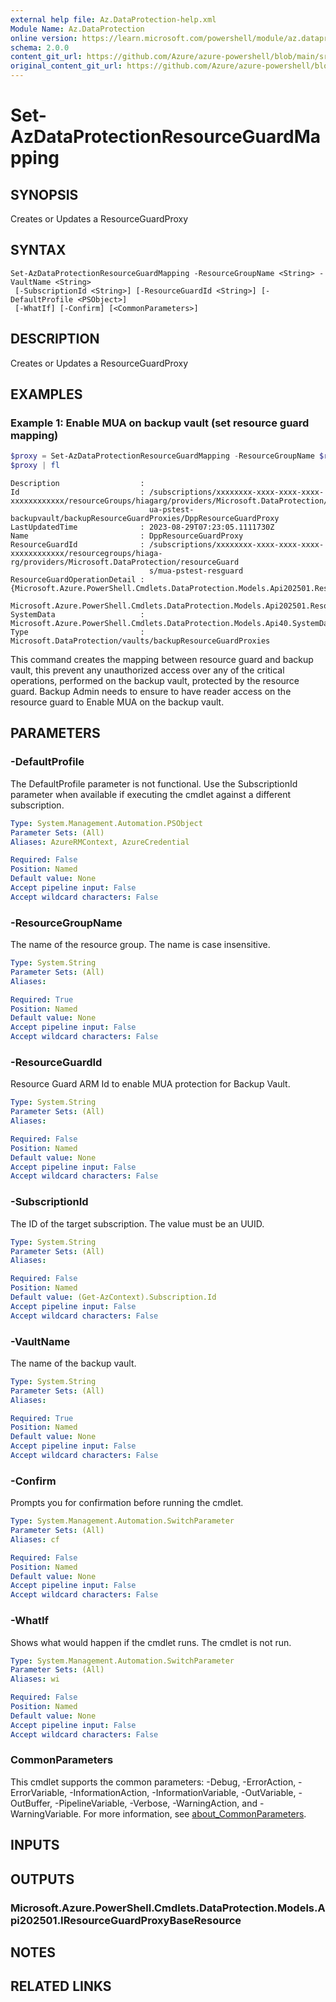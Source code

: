 ```yaml
---
external help file: Az.DataProtection-help.xml
Module Name: Az.DataProtection
online version: https://learn.microsoft.com/powershell/module/az.dataprotection/set-azdataprotectionresourceguardmapping
schema: 2.0.0
content_git_url: https://github.com/Azure/azure-powershell/blob/main/src/DataProtection/DataProtection/help/Set-AzDataProtectionResourceGuardMapping.md
original_content_git_url: https://github.com/Azure/azure-powershell/blob/main/src/DataProtection/DataProtection/help/Set-AzDataProtectionResourceGuardMapping.md
---
```


# Set-AzDataProtectionResourceGuardMapping

## SYNOPSIS
Creates or Updates a ResourceGuardProxy

## SYNTAX

```
Set-AzDataProtectionResourceGuardMapping -ResourceGroupName <String> -VaultName <String>
 [-SubscriptionId <String>] [-ResourceGuardId <String>] [-DefaultProfile <PSObject>]
 [-WhatIf] [-Confirm] [<CommonParameters>]
```

## DESCRIPTION
Creates or Updates a ResourceGuardProxy

## EXAMPLES

### Example 1: Enable MUA on backup vault (set resource guard mapping)
```powershell
$proxy = Set-AzDataProtectionResourceGuardMapping -ResourceGroupName $resourceGroupName -SubscriptionId $subscriptionId -VaultName $vaultName -ResourceGuardId $resourceGuardARMId
$proxy | fl
```

```output
Description                  : 
Id                           : /subscriptions/xxxxxxxx-xxxx-xxxx-xxxx-xxxxxxxxxxxx/resourceGroups/hiagarg/providers/Microsoft.DataProtection/backupVaults/m
                               ua-pstest-backupvault/backupResourceGuardProxies/DppResourceGuardProxy
LastUpdatedTime              : 2023-08-29T07:23:05.1111730Z
Name                         : DppResourceGuardProxy
ResourceGuardId              : /subscriptions/xxxxxxxx-xxxx-xxxx-xxxx-xxxxxxxxxxxx/resourcegroups/hiaga-rg/providers/Microsoft.DataProtection/resourceGuard
                               s/mua-pstest-resguard
ResourceGuardOperationDetail : {Microsoft.Azure.PowerShell.Cmdlets.DataProtection.Models.Api202501.ResourceGuardOperationDetail,
                               Microsoft.Azure.PowerShell.Cmdlets.DataProtection.Models.Api202501.ResourceGuardOperationDetail}
SystemData                   : Microsoft.Azure.PowerShell.Cmdlets.DataProtection.Models.Api40.SystemData
Type                         : Microsoft.DataProtection/vaults/backupResourceGuardProxies
```

This command creates the mapping between resource guard and backup vault, this prevent any unauthorized access over any of the critical operations, performed on the backup vault, protected by the resource guard.
Backup Admin needs to ensure to have reader access on the resource guard to Enable MUA on the backup vault.

## PARAMETERS

### -DefaultProfile
The DefaultProfile parameter is not functional.
Use the SubscriptionId parameter when available if executing the cmdlet against a different subscription.

```yaml
Type: System.Management.Automation.PSObject
Parameter Sets: (All)
Aliases: AzureRMContext, AzureCredential

Required: False
Position: Named
Default value: None
Accept pipeline input: False
Accept wildcard characters: False
```

### -ResourceGroupName
The name of the resource group.
The name is case insensitive.

```yaml
Type: System.String
Parameter Sets: (All)
Aliases:

Required: True
Position: Named
Default value: None
Accept pipeline input: False
Accept wildcard characters: False
```

### -ResourceGuardId
Resource Guard ARM Id to enable MUA protection for Backup Vault.

```yaml
Type: System.String
Parameter Sets: (All)
Aliases:

Required: False
Position: Named
Default value: None
Accept pipeline input: False
Accept wildcard characters: False
```

### -SubscriptionId
The ID of the target subscription.
The value must be an UUID.

```yaml
Type: System.String
Parameter Sets: (All)
Aliases:

Required: False
Position: Named
Default value: (Get-AzContext).Subscription.Id
Accept pipeline input: False
Accept wildcard characters: False
```

### -VaultName
The name of the backup vault.

```yaml
Type: System.String
Parameter Sets: (All)
Aliases:

Required: True
Position: Named
Default value: None
Accept pipeline input: False
Accept wildcard characters: False
```

### -Confirm
Prompts you for confirmation before running the cmdlet.

```yaml
Type: System.Management.Automation.SwitchParameter
Parameter Sets: (All)
Aliases: cf

Required: False
Position: Named
Default value: None
Accept pipeline input: False
Accept wildcard characters: False
```

### -WhatIf
Shows what would happen if the cmdlet runs.
The cmdlet is not run.

```yaml
Type: System.Management.Automation.SwitchParameter
Parameter Sets: (All)
Aliases: wi

Required: False
Position: Named
Default value: None
Accept pipeline input: False
Accept wildcard characters: False
```

### CommonParameters
This cmdlet supports the common parameters: -Debug, -ErrorAction, -ErrorVariable, -InformationAction, -InformationVariable, -OutVariable, -OutBuffer, -PipelineVariable, -Verbose, -WarningAction, and -WarningVariable. For more information, see [about_CommonParameters](http://go.microsoft.com/fwlink/?LinkID=113216).

## INPUTS

## OUTPUTS

### Microsoft.Azure.PowerShell.Cmdlets.DataProtection.Models.Api202501.IResourceGuardProxyBaseResource

## NOTES

## RELATED LINKS
